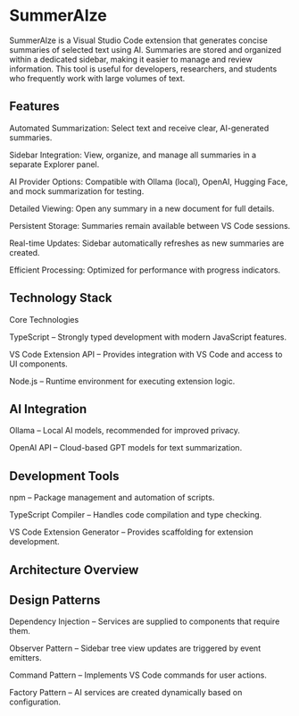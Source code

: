 # SummerAIze

SummerAIze is a Visual Studio Code extension that generates concise summaries of selected text using AI. Summaries are stored and organized within a dedicated sidebar, making it easier to manage and review information. This tool is useful for developers, researchers, and students who frequently work with large volumes of text.

## Features

Automated Summarization: Select text and receive clear, AI-generated summaries.

Sidebar Integration: View, organize, and manage all summaries in a separate Explorer panel.

AI Provider Options: Compatible with Ollama (local), OpenAI, Hugging Face, and mock summarization for testing.

Detailed Viewing: Open any summary in a new document for full details.

Persistent Storage: Summaries remain available between VS Code sessions.

Real-time Updates: Sidebar automatically refreshes as new summaries are created.

Efficient Processing: Optimized for performance with progress indicators.

## Technology Stack
Core Technologies

TypeScript – Strongly typed development with modern JavaScript features.

VS Code Extension API – Provides integration with VS Code and access to UI components.

Node.js – Runtime environment for executing extension logic.

## AI Integration

Ollama – Local AI models, recommended for improved privacy.

OpenAI API – Cloud-based GPT models for text summarization.

## Development Tools

npm – Package management and automation of scripts.

TypeScript Compiler – Handles code compilation and type checking.

VS Code Extension Generator – Provides scaffolding for extension development.

## Architecture Overview
## Design Patterns

Dependency Injection – Services are supplied to components that require them.

Observer Pattern – Sidebar tree view updates are triggered by event emitters.

Command Pattern – Implements VS Code commands for user actions.

Factory Pattern – AI services are created dynamically based on configuration.
